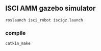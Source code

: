 ## ISCI AMM gazebo simulator
```
roslaunch isci_robot iscigz.launch
```

### compile
```
catkin_make
```